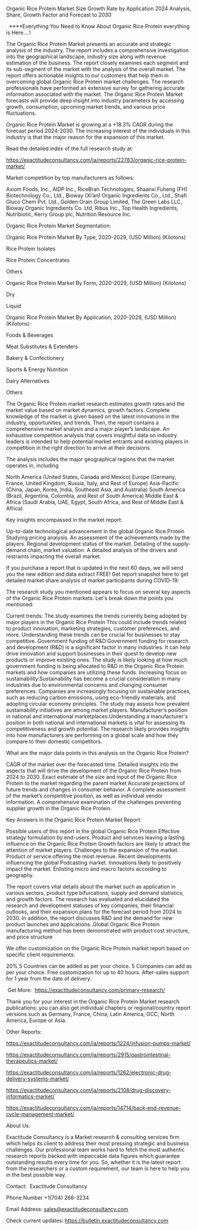 Organic Rice Protein Market Size Growth Rate by Application 2024 Analysis, Share, Growth Factor and Forecast to 2030

  ****Everything You Need to Know About Organic Rice Protein everything is Here....!

The Organic Rice Protein Market presents an accurate and strategic analysis of the industry. The report includes a comprehensive investigation into the geographical landscape, industry size along with revenue estimation of the business. The report closely examines each segment and its sub-segment of the market with the analysis of the overall market. The report offers actionable insights to our customers that help them in overcoming global Organic Rice Protein market challenges. The research professionals have performed an extensive survey for gathering accurate information associated with the market. The Organic Rice Protein Market forecasts will provide deep insight into industry parameters by accessing growth, consumption, upcoming market trends, and various price fluctuations.

Organic Rice Protein Market is growing at a +18.3% CAGR during the forecast period 2024-2030. The increasing interest of the individuals in this industry is that the major reason for the expansion of this market.

Read the detailed index of the full research study at:

https://exactitudeconsultancy.com/ja/reports/22783/organic-rice-protein-market/

Market competition by top manufacturers as follows:

Axiom Foods, Inc., AIDP Inc., RiceBran Technologies, Shaanxi Fuheng (FH) Biotechnology Co., Ltd., Bioway (Xi’an) Organic Ingredients Co., Ltd., Shafi Gluco Chem Pvt. Ltd., Golden Grain Group Limited, The Green Labs LLC, Bioway Organic Ingredients Co. Ltd, Ribus Inc., Top Health Ingredients, Nutribiotic, Kerry Group plc, Nutrition Resource Inc.

Organic Rice Protein Market Segmentation:

Organic Rice Protein Market By Type, 2020-2029, (USD Million) (Kilotons)

Rice Protein Isolates

Rice Protein Concentrates

Others

Organic Rice Protein Market By Form, 2020-2029, (USD Million) (Kilotons)

Dry

Liquid

Organic Rice Protein Market By Application, 2020-2029, (USD Million) (Kilotons)

Foods & Beverages

Meat Substitutes & Extenders

Bakery & Confectionery

Sports & Energy Nutrition

Dairy Alternatives

Others

The Organic Rice Protein market research estimates growth rates and the market value based on market dynamics, growth factors. Complete knowledge of the market is given based on the latest innovations in the industry, opportunities, and trends. Then, the report contains a comprehensive market analysis and a major player’s landscape. An exhaustive competition analysis that covers insightful data on industry leaders is intended to help potential market entrants and existing players in competition in the right direction to arrive at their decisions.

The analysis includes the major geographical regions that the market operates in, including

North America (United States, Canada and Mexico)
Europe (Germany, France, United Kingdom, Russia, Italy, and Rest of Europe)
Asia-Pacific (China, Japan, Korea, India, Southeast Asia, and Australia)
South America (Brazil, Argentina, Colombia, and Rest of South America)
Middle East & Africa (Saudi Arabia, UAE, Egypt, South Africa, and Rest of Middle East & Africa)

Key insights encompassed in the market report:

Up-to-date technological advancement in the global Organic Rice Protein
Studying pricing analysis.
An assessment of the achievements made by the players.
Regional development status of the market.
Detailing of the supply-demand chain, market valuation.
A detailed analysis of the drivers and restraints impacting the overall market.

If you purchase a report that is updated in the next 60 days, we will send you the new edition and data extract FREE! Get report snapshot here to get detailed market share analysis of market participants during COVID-19:

The research study you mentioned appears to focus on several key aspects of the Organic Rice Protein markets. Let's break down the points you mentioned:

Current trends: The study examines the trends currently being adopted by major players in the Organic Rice Protein This could include trends related to product innovation, marketing strategies, customer preferences, and more. Understanding these trends can be crucial for businesses to stay competitive.
Government funding of R&D:Government funding for research and development (R&D) is a significant factor in many industries. It can help drive innovation and support businesses in their quest to develop new products or improve existing ones. The study is likely looking at how much government funding is being allocated to R&D in the Organic Rice Protein markets and how companies are utilizing these funds.
Increasing focus on sustainability:Sustainability has become a crucial consideration in many industries due to environmental concerns and changing consumer preferences. Companies are increasingly focusing on sustainable practices, such as reducing carbon emissions, using eco-friendly materials, and adopting circular economy principles. The study may assess how prevalent sustainability initiatives are among market players.
Manufacturer’s position in national and international marketplaces:Understanding a manufacturer's position in both national and international markets is vital for assessing its competitiveness and growth potential. The research likely provides insights into how manufacturers are performing on a global scale and how they compare to their domestic competitors.

What are the major data points in this analysis on the Organic Rice Protein?

CAGR of the market over the forecasted time.
Detailed insights into the aspects that will drive the development of the Organic Rice Protein from 2024 to 2030.
Exact estimate of the size and input of the Organic Rice Protein to the market regarding the parent market
Accurate projections of future trends and changes in consumer behavior. A complete assessment of the market’s competitive position, as well as individual vendor information.
A comprehensive examination of the challenges preventing supplier growth in the Organic Rice Protein.

Key Answers in the Organic Rice Protein Market Report:

Possible users of this report in the global Organic Rice Protein
Effective strategy formulation by end-users.
Product and services leaving a lasting influence on the Organic Rice Protein
Growth factors are likely to attract the attention of market players.
Challenges to the expansion of the market.
Product or service offering the most revenue.
Recent developments influencing the global Podcasting market.
Innovations likely to positively impact the market.
Enlisting micro and macro factors according to geography.

The report covers vital details about the market such as application in various sectors, product type bifurcations, supply and demand statistics, and growth factors. The research has evaluated and elucidated the research and development statuses of key companies, their financial outlooks, and their expansion plans for the forecast period from 2024 to 2030. In addition, the report discusses R&D and the demand for new product launches and applications. Global Organic Rice Protein manufacturing method has been demonstrated with product cost structure, and price structure

We offer customization on the Organic Rice Protein market report based on specific client requirements:

20%
5 Countries can be added as per your choice.
5 Companies can add as per your choice.
Free customization for up to 40 hours.
After-sales support for 1 year from the date of delivery.

 Get More:  https://exactitudeconsultancy.com/primary-research/

Thank you for your interest in the Organic Rice Protein Market research publications; you can also get individual chapters or regional/country report versions such as Germany, France, China, Latin America, GCC, North America, Europe or Asia.

Other Reports:

https://exactitudeconsultancy.com/ja/reports/1224/infusion-pumps-market/

https://exactitudeconsultancy.com/ja/reports/2915/gastrointestinal-therapeutics-market/

https://exactitudeconsultancy.com/ja/reports/1262/electronic-drug-delivery-systems-market/

https://exactitudeconsultancy.com/ja/reports/2108/drug-discovery-informatics-market/

https://exactitudeconsultancy.com/ja/reports/14714/back-end-revenue-cycle-management-market/

About Us:

Exactitude Consultancy is a Market research & consulting services firm which helps its client to address their most pressing strategic and business challenges. Our professional team works hard to fetch the most authentic research reports backed with impeccable data figures which guarantee outstanding results every time for you. So, whether it is the latest report from the researchers or a custom requirement, our team is here to help you in the best possible way.

Contact:  Exactitude Consultancy

Phone Number +1(704) 266-3234

Email Address: sales@exactitudeconsultancy.com

Check current updates: https://bulletin.exactitudeconsultancy.com
